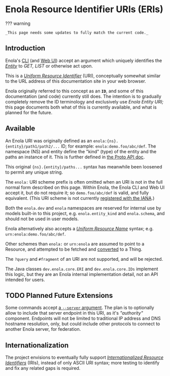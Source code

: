 <!--
    SPDX-License-Identifier: Apache-2.0

    Copyright 2023-2024 The Enola <https://enola.dev> Authors

    Licensed under the Apache License, Version 2.0 (the "License");
    you may not use this file except in compliance with the License.
    You may obtain a copy of the License at

        https://www.apache.org/licenses/LICENSE-2.0

    Unless required by applicable law or agreed to in writing, software
    distributed under the License is distributed on an "AS IS" BASIS,
    WITHOUT WARRANTIES OR CONDITIONS OF ANY KIND, either express or implied.
    See the License for the specific language governing permissions and
    limitations under the License.
-->

# Enola Resource Identifier URIs (ERIs)

??? warning

    _This page needs some updates to fully match the current code._

## Introduction

Enola's [CLI](../use/help/index.md) (and [Web UI](../use/server/index.md))
accept an argument which uniquely identifies the [_Entity_](core-arch.md) to
_GET,_ _LIST_ or otherwise act upon.

This is a
_[Uniform Resource Identifier](https://en.wikipedia.org/wiki/Uniform_Resource_Identifier)_
(URI), conceptually somewhat similar to the URL address of this documentation
site in your web browser.

Enola originally referred to this concept as an **`ID`**, and some of this
documentation (and code) currently still does. The intention is to gradually
completely remove the ID terminology and exclusively use _Enola Entity URI;_
this page documents both what of this is currently available, and what is
planned for the future.

## Available

An Enola URI was originally defined as an `enola:{ns}.{entity}/path1/path2/...` ID; for example:
`enola:demo.foo/abc/def`. The namespace (NS) and entity define the "kind" (type)
of the entity and the paths an instance of it. This is further defined in
[the Proto API doc](../dev/proto/core.md#id).

This original `{ns}.{entity}/paths...` syntax has meanwhile been loosened to permit any unique string.

The `enola:` URI scheme prefix is often omitted when an URI is not in the full
normal form described on this page. Within Enola, the Enola CLI and Web UI
accept it, but do not require it; so `demo.foo/abc/def` is valid, and fully
equivalent. (This URI scheme is not currently
[registered with the IANA](https://en.m.wikipedia.org/wiki/List_of_URI_schemes).)

Both the `enola.dev` and `enola` namespaces are reserved for internal use by models built-in to this
project, e.g. `enola.entity_kind` and `enola.schema`, and should not be used in
user models. <!-- TODO Later change these to be enola.dev/schema etc. -->

Enola alternatively also accepts a
[_Uniform Resource Name_](https://en.wikipedia.org/wiki/Uniform_Resource_Name)
syntax; e.g. `urn:enola:demo.foo/abc/def`.

Other schemes than `enola:` or `urn:enola` are assumed to point to a Resource,
and attempted to be fetched and [converted](../use/rosetta/index.md) to a Thing.
<!-- TODO Link to doc with more explanation about Things. -->

The `?query` and `#fragment` of an URI are not supported, and will be rejected.

The Java classes `dev.enola.core.ERI` and `dev.enola.core.IDs` implement this logic,
but they are an Enola internal implementation detail, not an API intended for users.

## TODO Planned Future Extensions

Some commands accept
[a `--server` argument](https://docs.enola.dev/use/help/#get). The plan is to
optionally allow to include that server endpoint in this URI, as it's _"authority"_ component. Endpoints will not
be limited to traditional IP address and DNS hostname resolution, only, but
could include other protocols to connect to another Enola server, for federation.

## Internationalization

The project envisions to eventually fully support
_[Internationalized Resource Identifiers](https://en.wikipedia.org/wiki/Internationalized_Resource_Identifier)_
(IRIs), instead of only ASCII URI syntax; more testing to identify and fix any
related gaps is required.
